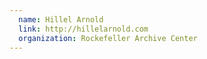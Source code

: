 ```yaml
---
  name: Hillel Arnold
  link: http://hillelarnold.com
  organization: Rockefeller Archive Center
---
```

